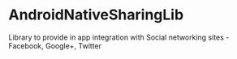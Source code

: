 # AndroidNativeSharingLib
Library to provide in app integration with Social networking sites - Facebook, Google+, Twitter
